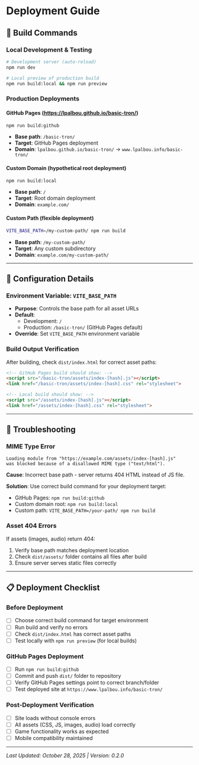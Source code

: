 # Deployment Guide

## 🚀 **Build Commands**

### **Local Development & Testing**
```bash
# Development server (auto-reload)
npm run dev

# Local preview of production build
npm run build:local && npm run preview
```

### **Production Deployments**

#### **GitHub Pages** (https://lpalbou.github.io/basic-tron/)
```bash
npm run build:github
```
- **Base path**: `/basic-tron/`
- **Target**: GitHub Pages deployment
- **Domain**: `lpalbou.github.io/basic-tron/` → `www.lpalbou.info/basic-tron/`

#### **Custom Domain** (hypothetical root deployment)
```bash
npm run build:local
```
- **Base path**: `/`
- **Target**: Root domain deployment
- **Domain**: `example.com/`

#### **Custom Path** (flexible deployment)
```bash
VITE_BASE_PATH=/my-custom-path/ npm run build
```
- **Base path**: `/my-custom-path/`
- **Target**: Any custom subdirectory
- **Domain**: `example.com/my-custom-path/`

---

## 🔧 **Configuration Details**

### **Environment Variable: `VITE_BASE_PATH`**
- **Purpose**: Controls the base path for all asset URLs
- **Default**: 
  - Development: `/`
  - Production: `/basic-tron/` (GitHub Pages default)
- **Override**: Set `VITE_BASE_PATH` environment variable

### **Build Output Verification**
After building, check `dist/index.html` for correct asset paths:
```html
<!-- GitHub Pages build should show: -->
<script src="/basic-tron/assets/index-[hash].js"></script>
<link href="/basic-tron/assets/index-[hash].css" rel="stylesheet">

<!-- Local build should show: -->
<script src="/assets/index-[hash].js"></script>
<link href="/assets/index-[hash].css" rel="stylesheet">
```

---

## 🐛 **Troubleshooting**

### **MIME Type Error**
```
Loading module from "https://example.com/assets/index-[hash].js" 
was blocked because of a disallowed MIME type ("text/html").
```

**Cause**: Incorrect base path - server returns 404 HTML instead of JS file.

**Solution**: Use correct build command for your deployment target:
- GitHub Pages: `npm run build:github`
- Custom domain root: `npm run build:local`
- Custom path: `VITE_BASE_PATH=/your-path/ npm run build`

### **Asset 404 Errors**
If assets (images, audio) return 404:
1. Verify base path matches deployment location
2. Check `dist/assets/` folder contains all files after build
3. Ensure server serves static files correctly

---

## 📋 **Deployment Checklist**

### **Before Deployment**
- [ ] Choose correct build command for target environment
- [ ] Run build and verify no errors
- [ ] Check `dist/index.html` has correct asset paths
- [ ] Test locally with `npm run preview` (for local builds)

### **GitHub Pages Deployment**
- [ ] Run `npm run build:github`
- [ ] Commit and push `dist/` folder to repository
- [ ] Verify GitHub Pages settings point to correct branch/folder
- [ ] Test deployed site at `https://www.lpalbou.info/basic-tron/`

### **Post-Deployment Verification**
- [ ] Site loads without console errors
- [ ] All assets (CSS, JS, images, audio) load correctly
- [ ] Game functionality works as expected
- [ ] Mobile compatibility maintained

---

*Last Updated: October 28, 2025 | Version: 0.2.0*
